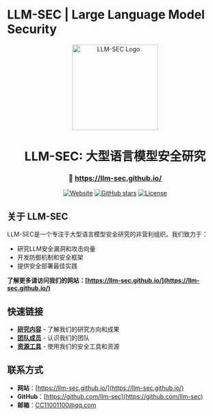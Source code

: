 # LLM-SEC | Large Language Model Security

<div align="center">
  <a href="https://llm-sec.github.io/">
    <img src="public/logo512.png" alt="LLM-SEC Logo" width="200">
  </a>
  <h1>LLM-SEC: 大型语言模型安全研究</h1>
  <h3>🔗 <a href="https://llm-sec.github.io/">https://llm-sec.github.io/</a></h3>
  
  [![Website](https://img.shields.io/badge/Website-llm--sec.github.io-blue)](https://llm-sec.github.io/)
  [![GitHub stars](https://img.shields.io/github/stars/llm-sec/llm-sec.github.io?style=social)](https://github.com/llm-sec/llm-sec.github.io)
  [![License](https://img.shields.io/github/license/llm-sec/llm-sec.github.io)](LICENSE)
</div>

## 关于 LLM-SEC

LLM-SEC是一个专注于大型语言模型安全研究的非营利组织。我们致力于：

- 研究LLM安全漏洞和攻击向量
- 开发防御机制和安全框架
- 提供安全部署最佳实践

**了解更多请访问我们的网站：[https://llm-sec.github.io/](https://llm-sec.github.io/)**

## 快速链接

- **[研究内容](https://llm-sec.github.io/research)** - 了解我们的研究方向和成果
- **[团队成员](https://llm-sec.github.io/team)** - 认识我们的团队
- **[资源工具](https://llm-sec.github.io/resources)** - 使用我们的安全工具和资源

## 联系方式

- **网站**：[https://llm-sec.github.io/](https://llm-sec.github.io/)
- **GitHub**：[https://github.com/llm-sec](https://github.com/llm-sec)
- **邮箱**：CC11001100@qq.com 